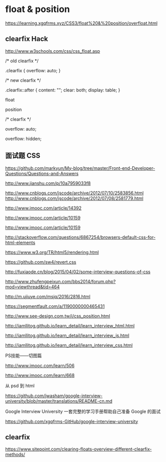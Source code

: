 # float & position  


https://learning.xgqfrms.xyz/CSS3/float%20&%20position/overfloat.html

## clearfix Hack  

http://www.w3schools.com/css/css_float.asp

/* old clearfix */

.clearfix {
    overflow: auto;
}


/* new clearfix */

.clearfix::after {
    content: "";
    clear: both;
    display: table;
}



float 

position 



/* clearfix */

overflow: auto;


overflow: hidden;



## 面试题 CSS


https://github.com/markyun/My-blog/tree/master/Front-end-Developer-Questions/Questions-and-Answers


http://www.jianshu.com/p/10a7959033f8


http://www.cnblogs.com/jscode/archive/2012/07/10/2583856.html
http://www.cnblogs.com/jscode/archive/2012/07/08/2581779.html


http://www.imooc.com/article/14392

http://www.imooc.com/article/10159



http://www.imooc.com/article/10159


http://stackoverflow.com/questions/6867254/browsers-default-css-for-html-elements

https://www.w3.org/TR/html5/rendering.html


https://github.com/sw4/revert.css


http://fuxiaode.cn/blog/2015/04/02/some-interview-questions-of-css


http://www.zhufengpeixun.com/bbs2014/forum.php?mod=viewthread&tid=464



http://m.ujiuye.com/msjq/2016/2816.html


https://segmentfault.com/a/1190000000465431


http://www.see-design.com.tw/i/css_position.html


http://iamllitog.github.io/learn_detail/learn_interview_html.html

http://iamllitog.github.io/learn_detail/learn_interview_js.html

http://iamllitog.github.io/learn_detail/learn_interview_css.html


PS技能——切图篇

http://www.imooc.com/learn/506


http://www.imooc.com/learn/668

从 psd 到 html




https://github.com/jwasham/google-interview-university/blob/master/translations/README-cn.md


Google Interview University 一套完整的学习手册帮助自己准备 Google 的面试



https://github.com/xgqfrms-GitHub/google-interview-university




## clearfix


https://www.sitepoint.com/clearing-floats-overview-different-clearfix-methods/


